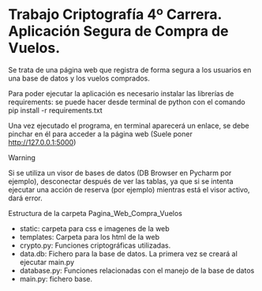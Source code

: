 # Trabajo Criptografía 4º Carrera. Aplicación Segura de Compra de Vuelos.

Se trata de una página web que registra de forma segura a los usuarios en una base de datos y los vuelos comprados.

Para poder ejecutar la aplicación es necesario instalar las librerías de requirements: se puede hacer desde terminal de python con el comando pip install -r requirements.txt

Una vez ejecutado el programa, en terminal aparecerá un enlace, se debe pinchar en él para acceder a la página web (Suele poner http://127.0.0.1:5000)

> [!WARNING]  
> Si se utiliza un visor de bases de datos (DB Browser en Pycharm por ejemplo), desconectar después de ver las tablas, ya que si se intenta ejecutar una acción de reserva (por ejemplo) mientras está el visor activo, dará error.

Estructura de la carpeta Pagina_Web_Compra_Vuelos
- static: carpeta para css e imagenes de la web
- templates: Carpeta para los html de la web
- crypto.py: Funciones criptográficas utilizadas.
- data.db: Fichero para la base de datos. La primera vez se creará al ejecutar main.py
- database.py: Funciones relacionadas con el manejo de la base de datos
- main.py: fichero base.